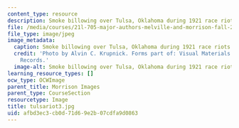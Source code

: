 ```yaml
---
content_type: resource
description: Smoke billowing over Tulsa, Oklahoma during 1921 race riots.
file: /media/courses/21l-705-major-authors-melville-and-morrison-fall-2003/afbd3ec3cb0d71d69e2b07cdfa9d0863_tulsariot3.jpg
file_type: image/jpeg
image_metadata:
  caption: Smoke billowing over Tulsa, Oklahoma during 1921 race riots.
  credit: 'Photo by Alvin C. Krupnick. Forms part of: Visual Materials from the NAACP
    Records.'
  image-alt: Smoke billowing over Tulsa, Oklahoma during 1921 race riots.
learning_resource_types: []
ocw_type: OCWImage
parent_title: Morrison Images
parent_type: CourseSection
resourcetype: Image
title: tulsariot3.jpg
uid: afbd3ec3-cb0d-71d6-9e2b-07cdfa9d0863
---
```

